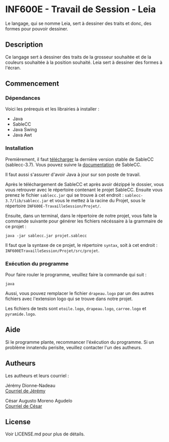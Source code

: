# INF600E - Travail de Session - Leia

Le langage, qui se nomme Leia, sert à dessiner des traits et donc, des formes pour pouvoir dessiner.

## Description

Ce langage sert à dessiner des traits de la grosseur souhaitée et de la couleurs souhaitée à la position souhaité.
Leia sert à dessiner des formes à l'écran.

## Commencement

### Dépendances

Voici les prérequis et les librairies à installer :
* Java
* SableCC
* Java Swing
* Java Awt

### Installation

Premièrement, il faut [télécharger](https://sablecc.org/downloads) la dernière version stable de SableCC (sablecc-3.7). Vous pouvez suivre la [documentation](https://sablecc.org/documentation) de SableCC.

Il faut aussi s'assurer d'avoir Java à jour sur son poste de travail.

Après le téléchargement de SableCC et après avoir dézippé le dossier, vous vous retrouver avec le répertoire contenant le projet SableCC. Ensuite vous prenez le fichier `sablecc.jar` qui se trouve à cet endroit : `sablecc-3.7/lib/sablecc.jar` et vous le mettez à la racine du Projet, sous le répertoire `INF600E-TravailleSession/Projet/`.

Ensuite, dans un terminal, dans le répertoire de notre projet, vous faite la commande suivante pour générer les fichiers nécéssaire à la grammaire de ce projet :

```
java -jar sablecc.jar projet.sablecc
```

Il faut que la syntaxe de ce projet, le répertoire `syntax`, soit à cet endroit : `INF600ETravailleSession/Projet/src/projet`.


### Exécution du programme

Pour faire rouler le programme, veuillez faire la commande qui suit : 

```
java
```

Aussi, vous pouvez remplacer le fichier `drapeau.logo` par un des autres fichiers avec l'extension logo qui se trouve dans notre projet.

Les fichiers de tests sont `etoile.logo`, `drapeau.logo`, `carree.logo` et `pyramide.logo`.

## Aide

Si le programme plante, recommancer l'éxécution du programme.
Si un problème innatendu perisite, veuillez contacter l'un des autheurs.

## Autheurs

Les autheurs et leurs courriel : 

Jérémy Dionne-Nadeau  
[Courriel de Jérémy](mailto:jeremydionnenadeau@gmail.com)

César Augusto Moreno Agudelo  
[Courriel de César](mailto:ceaumo.1@gmail.com)

## License

Voir LICENSE.md pour plus de détails.
